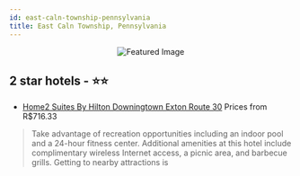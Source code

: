 ```yaml
---
id: east-caln-township-pennsylvania
title: East Caln Township, Pennsylvania
---
```


<center><img src="https://i.travelapi.com/hotels/16000000/15710000/15703100/15703095/b2ab6d9d_z.jpg" alt="Featured Image" /></center>


##  2 star hotels - ⭐️⭐️

-    [Home2 Suites By Hilton Downingtown Exton Route 30](https://us.hurb.com/hotels/east-caln-township/home2-suites-by-hilton-downingtown-exton-route-30-JNP-JP01572Y?cmp=18055) Prices from R$716.33
   > Take advantage of recreation opportunities including an indoor pool and a 24-hour fitness center. Additional amenities at this hotel include complimentary wireless Internet access, a picnic area, and barbecue grills. Getting to nearby attractions is 
